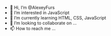 - 👋 Hi, I’m @AlexeyFurs
- 👀 I’m interested in JavaScript
- 🌱 I’m currently learning HTML, CSS, JavaScript
- 💞️ I’m looking to collaborate on ...
- 📫 How to reach me ...

<!---
AlexeyFurs/AlexeyFurs is a ✨ special ✨ repository because its `README.md` (this file) appears on your GitHub profile.
You can click the Preview link to take a look at your changes.
--->
